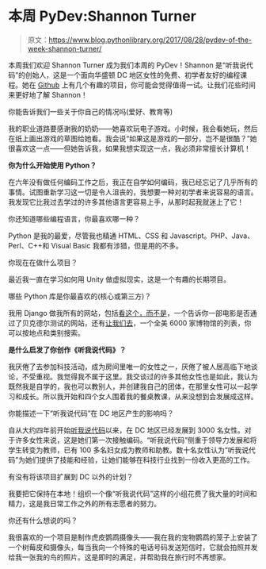 # 本周 PyDev:Shannon Turner

> 原文：<https://www.blog.pythonlibrary.org/2017/08/28/pydev-of-the-week-shannon-turner/>

本周我们欢迎 Shannon Turner 成为我们本周的 PyDev！Shannon 是“听我说代码”的创始人，这是一个面向华盛顿 DC 地区女性的免费、初学者友好的编程课程。她在 [Github](https://github.com/shannonturner) 上有几个有趣的项目，你可能会觉得值得一试。让我们花些时间来更好地了解 Shannon！

你能告诉我们一些关于你自己的情况吗(爱好、教育等)

我的职业道路要感谢我的奶奶——她喜欢玩电子游戏。小时候，我会看她玩，然后在纸上画出游戏的草图给她看。我会说“如果这是游戏的一部分，岂不是很酷？”她很喜欢这一点——但她告诉我，如果我想实现这一点，我必须非常擅长计算机！

**你为什么开始使用 Python？**

在六年没有做任何编码工作之后，我正在自学如何编码，我已经忘记了几乎所有的事情。试图重新学习这一切是令人沮丧的，我想要一种对初学者来说容易的语言。我发现它比我过去学过的许多其他语言更容易上手，从那时起我就迷上了它！

你还知道哪些编程语言，你最喜欢哪一种？

Python 是我的最爱，尽管我也精通 HTML、CSS 和 Javascript。PHP、Java、Perl、C++和 Visual Basic 我都有涉猎，但是用的不多。

你现在在做什么项目？

最近我一直在学习如何用 Unity 做虚拟现实，这是一个有趣的长期项目。

哪些 Python 库是你最喜欢的(核心或第三方)？

我用 Django 做我所有的网站，包括[看这个，而不是](https://shannonvturner.com/bechdel)，一个告诉你一部电影是否通过了贝克德尔测试的网站，还有[让我们去](https://shannonvturner.com/museums)，一个全美 6000 家博物馆的列表，你可以按地点和类别搜索。

**是什么启发了你创作《听我说代码》？**

我厌倦了去参加科技活动，成为房间里唯一的女性之一，厌倦了被人居高临下地谈论，不受重视。我觉得我不属于这里。我交谈过的许多其他女性也是如此，我认为既然我是自学的，我也可以教别人，并创建我自己的团体，在那里女性可以一起学习和成长。所以我开始和四个女人围着我的餐桌教课，从来没想到会发展成这样。

你能描述一下“听我说代码”在 DC 地区产生的影响吗？

自从大约四年前开始[听我说代码](https://hearmecode.com/)以来，在 DC 地区已经发展到 3000 名女性。对于许多女性来说，这是她们第一次接触编码。“听我说代码”侧重于领导力发展和将学生转变为教师，已有 100 多名妇女成为教师和助教。数十名女性认为“听我说代码”为她们提供了技能和经验，让她们能够在科技行业找到一份收入更高的工作。

有没有将该项目扩展到 DC 以外的计划？

我要把它保持在本地！组织一个像“听我说代码”这样的小组花费了我大量的时间和精力，这是我日常工作之外的所有志愿者的努力。

你还有什么想说的吗？

我很喜欢的一个项目是制作虎皮鹦鹉摄像头——我在我的宠物鹦鹉的笼子上安装了一个树莓皮和摄像头，每当我向一个特殊的电话号码发送短信时，它就会拍照并发给我一张我的鸟的照片。这是即时的满足，并帮助我在旅行时不再想家。